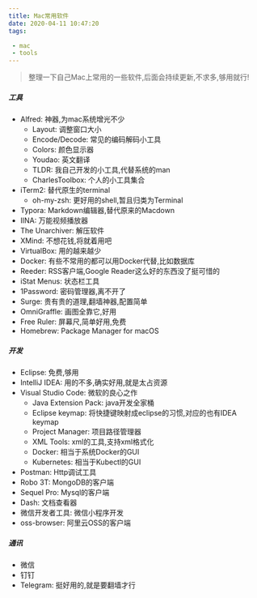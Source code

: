```yaml
---
title: Mac常用软件
date: 2020-04-11 10:47:20
tags:

 - mac
 - tools
---
```


> 整理一下自己Mac上常用的一些软件,后面会持续更新,不求多,够用就行!

##### 工具

- Alfred: 神器,为mac系统增光不少
  - Layout: 调整窗口大小
  - Encode/Decode: 常见的编码解码小工具
  - Colors: 颜色显示器
  - Youdao: 英文翻译
  - TLDR: 我自己开发的小工具,代替系统的man
  - CharlesToolbox: 个人的小工具集合
- iTerm2: 替代原生的terminal
  - oh-my-zsh: 更好用的shell,暂且归类为Terminal
- Typora: Markdown编辑器,替代原来的Macdown
- IINA: 万能视频播放器
- The Unarchiver: 解压软件
- XMind: 不想花钱,将就着用吧
- VirtualBox: 用的越来越少
- Docker: 有些不常用的都可以用Docker代替,比如数据库
- Reeder: RSS客户端,Google Reader这么好的东西没了挺可惜的
- iStat Menus: 状态栏工具
- 1Password: 密码管理器,离不开了
- Surge: 贵有贵的道理,翻墙神器,配置简单
- OmniGraffle: 画图全靠它,好用
- Free Ruler: 屏幕尺,简单好用,免费
- Homebrew: Package Manager for macOS

##### 开发

- Eclipse: 免费,够用
- IntelliJ IDEA: 用的不多,确实好用,就是太占资源
- Visual Studio Code: 微软的良心之作
  - Java Extension Pack: java开发全家桶
  - Eclipse keymap: 将快捷键映射成eclipse的习惯,对应的也有IDEA keymap
  - Project Manager: 项目路径管理器
  - XML Tools: xml的工具,支持xml格式化
  - Docker: 相当于系统Docker的GUI
  - Kubernetes: 相当于Kubectl的GUI
- Postman: Http调试工具
- Robo 3T: MongoDB的客户端
- Sequel Pro: Mysql的客户端
- Dash: 文档查看器
- 微信开发者工具: 微信小程序开发
- oss-browser: 阿里云OSS的客户端

##### 通讯

- 微信
- 钉钉
- Telegram: 挺好用的,就是要翻墙才行

